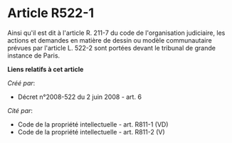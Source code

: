 # Article R522-1

Ainsi qu'il est dit à l'article R. 211-7 du code de l'organisation judiciaire, les actions et demandes en matière de dessin
ou modèle communautaire prévues par l'article L. 522-2 sont portées devant le tribunal de grande instance de Paris.

**Liens relatifs à cet article**

_Créé par_:

  - Décret n°2008-522 du 2 juin 2008 - art. 6

_Cité par_:

  - Code de la propriété intellectuelle - art. R811-1 (VD)
  - Code de la propriété intellectuelle - art. R811-2 (V)

